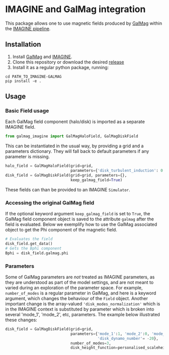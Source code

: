 # IMAGINE and GalMag integration

This package allows one to use magnetic fields produced by [GalMag](https://github.com/luizfelippesr/galmag) within the [IMAGINE pipeline](https://github.com/IMAGINE-Consortium/imagine/).

## Installation

1. Install [GalMag](https://github.com/luizfelippesr/galmag#installation) and [IMAGINE](https://imagine-code.readthedocs.io/en/latest/installation.html).
2. Clone this repository or download the desired [release](https://github.com/IMAGINE-Consortium/imagine-galmag/releases)
3. Install it as a regular python package, running:

```console
cd PATH_TO_IMAGINE-GALMAG
pip install -e .
```
## Usage

### Basic Field usage
Each GalMag field component (halo/disk) is imported as a separate IMAGINE field. 

```python
from galmag_imagine import GalMagHaloField, GalMagDiskField 
```

This can be instantiated in the usual way, by providing a grid and a parameters dictionary. 
They will fall back to default parameters if any parameter is missing.

```python
halo_field = GalMagHaloField(grid=grid, 
                             parameters={'disk_turbulent_induction': 0.386392513})
disk_field = GalMagDiskField(grid=grid, parameters={}, 
                             keep_galmag_field=True)
```

These fields can than be provided to an IMAGINE `Simulator`.


### Accessing the original GalMag field

If the optional keyword argument `keep_galmag_field` is set to `True`, the GalMag field 
component object is saved to the attribute `galmag` after the field is evaluated. 
Below we exemplify how to use the GalMag associated object to get the Phi component of 
the magnetic field.

```python
# Evaluates the field
disk_field.get_data()
# Gets the Bphi component
Bphi = disk_field.galmag.phi
```

### Parameters

Some of GalMag parameters are *not* treated as IMAGINE parameters, as they are 
understood as part of the model settings, and are not meant to varied during 
an exploration of the parameter space. For example, `number_of_modes` is a 
regular parameter in GalMag, and here is a keyword argument, which changes the 
behaviour of the `Field` object. Another important change is the array-valued 
`'disk_modes_normalization'` which is in the IMAGINE context is substituted by
parameter which is broken into several 'mode_1', 'mode_2', etc, parameters. 
The example below illustrated these changes:

```python
disk_field = GalMagDiskField(grid=grid, 
                             parameters={'mode_1':1, 'mode_2':0, 'mode_3':4
                                         'disk_dynamo_number'= -20},
                             number_of_modes=3, 
                             disk_height_function=personalised_scaleheight_function)
```
